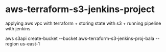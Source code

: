 # aws-terraform-s3-jenkins-project
applying aws vpc with terraform + storing state with s3 + running pipeline with jenkins


aws s3api create-bucket --bucket aws-terraform-s3-jenkins-proj-bala --region us-east-1
